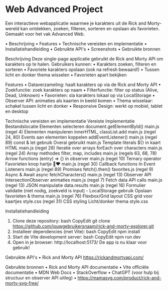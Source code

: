 # Web Advanced Project
Een interactieve webapplicatie waarmee je karakters uit de Rick and Morty-wereld kan ontdekken, zoeken, filteren, sorteren en opslaan als favorieten.
Gemaakt voor het vak Advanced Web.


•	Beschrijving
•	Features
•	Technische vereisten en implementatie
•	Installatiehandleiding
•	Gebruikte API's
•	Screenshots
•	Gebruikte bronnen


Beschrijving
Deze single-page applicatie gebruikt de Rick and Morty API om karakters op te halen.
Gebruikers kunnen:
•	Karakters zoeken, filteren en sorteren
•	Favoriete karakters opslaan (ook na refresh bewaard!)
•	Tussen licht en donker thema wisselen
•	Favorieten apart bekijken

Features
•	Dataverzameling: haalt karakters op via de Rick and Morty API
•	Zoekfunctie: zoek karakters op naam
•	Filterfunctie: filter op status (Alive, Dead, Unknown)
•	Favorieten: sla karakters lokaal op via LocalStorage
•	Observer API: animaties als kaarten in beeld komen
•	Thema wisselaar: schakel tussen licht en donker
•	Responsive Design: werkt op mobiel, tablet en desktop

Technische vereisten en implementatie
Vereiste	Implementatie	Bestandslocatie
Elementen selecteren	document.getElementById()	main.js (regel 4)
Elementen manipuleren	innerHTML, classList.add	main.js (regel 24, 80)
Events aan elementen koppelen	addEventListener()	main.js (regel 89)
const & let gebruik	Overal gebruikt	main.js
Template literals	${} in kaart HTML	main.js (regel 28)
Iteratie over arrays	forEach over characters	main.js (regel 24)
Array methodes	filter, map, includes	main.js (regels 63, 68, 78)
Arrow functions	(entry) => {} in observer	main.js (regel 10)
Ternary operator	Favorieten knop hartje 🤍❤️	main.js (regel 30)
Callback functions	In Event Listeners	main.js (regel 89)
Promises	fetch().then()	favorites.js (regel 9)
Async & Await	async fetchCharacters()	main.js (regel 13)
Observer API	IntersectionObserver animaties	main.js (regel 7)
Fetch data	API calls	main.js (regel 13)
JSON manipulatie	data.results	main.js (regel 16)
Formulier validatie	(niet nodig, zoekveld is input)	-
LocalStorage gebruik	Opslaan favorieten & thema	main.js (regel 76)
Flexbox/Grid layout	CSS grid voor kaartjes	style.css (regel 31)
CSS styling	Licht/donker thema	style.css

Installatiehandleiding
1.	Clone deze repository:
bash
CopyEdit
git clone https://github.com/jouwgebruikersnaam/rick-and-morty-explorer.git
2.	Installeer dependencies (met Vite):
bash
CopyEdit
npm install
3.	Start de Vite development server:
bash
CopyEdit
npm run dev
4.	Open in je browser:
http://localhost:5173/
De app is nu klaar voor gebruik!

Gebruikte API's
•	Rick and Morty API https://rickandmortyapi.com/

Gebruikte bronnen
•	Rick and Morty API documentatie
•	Vite officiële documentatie
•	MDN Web Docs
•	StackOverflow
•	ChatGPT (voor hulp bij structuur en observer API uitleg)
•	https://mamasvg.com/product/rick-and-morty-svg-free/



